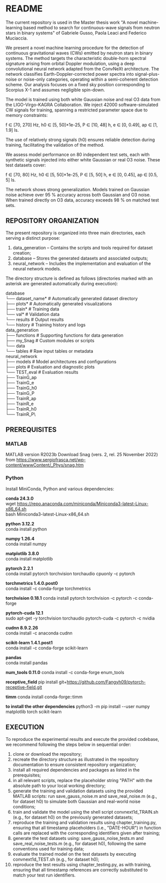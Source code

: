 # README

The current repository is used in the Master thesis work "A novel machine-learning based method to search for continuous-wave signals from neutron stars in binary systems" of Gabriele Gusso, Paola Leaci and Federico Muciaccia.

We present a novel machine learning procedure for the detection of continuous gravitational waves (CWs) emitted by neutron stars in binary systems. The method targets the characteristic double-horn spectral signature arising from orbital Doppler modulation, using a deep convolutional neural network adapted from the ConvNeXt architecture. The network classifies Earth-Doppler-corrected power spectra into signal-plus-noise or noise-only categories, operating within a semi-coherent detection scheme. Our analysis focuses on a fixed sky position corresponding to Scorpius X-1 and assumes negligible spin-down.

The model is trained using both white Gaussian noise and real O3 data from the LIGO-Virgo-KAGRA Collaboration. We inject 42000 software-simulated CW signals for training, spanning a restricted parameter space due to memory constraints:

f ∈ [70, 270] Hz, h0 ∈ [5, 50]×1e-25, P ∈ [10, 48] h, e ∈ [0, 0.49], ap ∈ [1, 1.9] ls.

The use of relatively strong signals (h0) ensures reliable detection during training, facilitating the validation of the method.

We assess model performance on 80 independent test sets, each with synthetic signals injected into either white Gaussian or real O3 noise. These test datasets cover:

f ∈ [70, 80] Hz, h0 ∈ [5, 50]×1e-25, P ∈ [5, 50] h, e ∈ [0, 0.45], ap ∈ [0.5, 5] ls.

The network shows strong generalization. Models trained on Gaussian noise achieve over 95 % accuracy across both Gaussian and O3 noise. When trained directly on O3 data, accuracy exceeds 98 % on matched test sets.

## REPOSITORY ORGANIZATION

The present repository is organized into three main directories, each serving a distinct purpose:

1. data_generation – Contains the scripts and tools required for dataset creation;
2. database – Stores the generated datasets and associated outputs;
3. neural_network – Includes the implementation and evaluation of the neural network models.

The directory structure is defined as follows (directories marked with an asterisk are generated automatically during execution):

database\
 └── dataset_name*        # Automatically generated dataset directory\
     ├── plots*           # Automatically generated visualizations\
     ├── train*           # Training data\
     └── val*             # Validation data\
 └── results              # Output results\
     └── history          # Training history and logs\
data_generation\
 ├── functions            # Supporting functions for data generation\
 ├── my_Snag              # Custom modules or scripts\
 └── data\
     └── tables           # Raw input tables or metadata\
neural_network\
 ├── models               # Model architectures and configurations\
 ├── plots                # Evaluation and diagnostic plots\
 └── TEST_eval            # Evaluation results\
     ├── TrainG_ap\
     ├── TrainG_e\
     ├── TrainG_h0\
     ├── TrainG_P\
     ├── TrainR_ap\
     ├── TrainR_e\
     ├── TrainR_h0\
     └── TrainR_P\

## PREREQUISITES

### MATLAB

MATLAB version R2023b
Download Snag (vers. 2, rel. 25 November 2022) from https://www.sergiofrasca.net/wp-content/wwwContent/_Phys/snag.htm

### Python

Install MiniConda, Python and various dependencies:

**conda 24.3.0**  
wget https://repo.anaconda.com/miniconda/Miniconda3-latest-Linux-x86_64.sh  
bash Miniconda3-latest-Linux-x86_64.sh

**python 3.12.2**  
conda install python

**numpy 1.26.4**  
conda install numpy

**matplotlib 3.8.0**  
conda install matplotlib

**pytorch 2.2.1**  
conda install pytorch torchvision torchaudio cpuonly -c pytorch

**torchmetrics 1.4.0.post0**  
conda install -c conda-forge torchmetrics

**torchvision 0.18.1**
conda install pytorch torchvision -c pytorch -c conda-forge

**pytorch-cuda 12.1**  
sudo apt-get -y torchvision torchaudio pytorch-cuda -c pytorch -c nvidia

**cudnn 8.9.2.26**  
conda install -c anaconda cudnn

**scikit-learn 1.4.1.post1**  
conda install -c conda-forge scikit-learn

**pandas**  
conda install pandas

**num_tools 0.11.0**
conda install -c conda-forge enum_tools

**receptive_field**
pip install git+https://github.com/Fangyh09/pytorch-receptive-field.git

**timm**
conda install conda-forge::timm

**to install the other dependencies**
python3 -m pip install --user numpy matplotlib torch scikit-learn

## EXECUTION

To reproduce the experimental results and execute the provided codebase, we recommend following the steps below in sequential order:

1. clone or download the repository;
2. recreate the directory structure as illustrated in the repository documentation to ensure consistent repository organization;
3. install all required dependencies and packages as listed in the prerequisites;
4. in all relevant scripts, replace the placeholder string "PATH" with the absolute path to your local working directory;
5. generate the training and validation datasets using the provided MATLAB scripts: run save_gauss_noise.m and save_real_noise.m (e.g., for dataset h0) to simulate both Gaussian and real-world noise conditions;
6. train and validate the model using the shell script convnext1d_TRAIN.sh (e.g., for dataset h0) on the previously generated datasets;
7. reproduce the training and validation results using chapter_training.py, ensuring that all timestamp placeholders (i.e., "DATE-HOUR") in function calls are replaced with the corresponding identifiers given after training;
8. generate the test datasets using: save_gauss_noise_tests.m and save_real_noise_tests.m (e.g., for dataset h0), following the same conventions used for training data;
9. evaluate the trained model on the test datasets by executing convnext1d_TEST.sh (e.g., for dataset h0);
10. reproduce the test results using chapter_testing.py, as with training, ensuring that all timestamp references are correctly substituted to match your test run identifiers.
